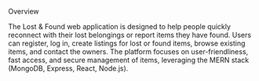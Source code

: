 Overview

The Lost & Found web application is designed to help people quickly reconnect with their lost belongings or report items they have found. Users can register, log in, create listings for lost or found items, browse existing items, and contact the owners. The platform focuses on user-friendliness, fast access, and secure management of items, leveraging the MERN stack (MongoDB, Express, React, Node.js).
